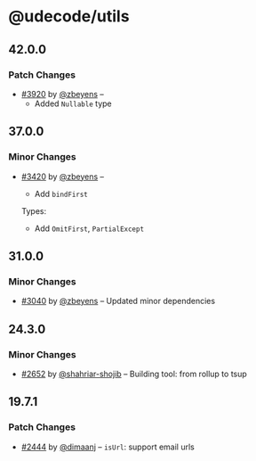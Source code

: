 # @udecode/utils

## 42.0.0

### Patch Changes

- [#3920](https://github.com/udecode/plate/pull/3920) by [@zbeyens](https://github.com/zbeyens) –
  - Added `Nullable` type

## 37.0.0

### Minor Changes

- [#3420](https://github.com/udecode/plate/pull/3420) by [@zbeyens](https://github.com/zbeyens) –

  - Add `bindFirst`

  Types:

  - Add `OmitFirst`, `PartialExcept`

## 31.0.0

### Minor Changes

- [#3040](https://github.com/udecode/plate/pull/3040) by [@zbeyens](https://github.com/zbeyens) – Updated minor dependencies

## 24.3.0

### Minor Changes

- [#2652](https://github.com/udecode/plate/pull/2652) by [@shahriar-shojib](https://github.com/shahriar-shojib) – Building tool: from rollup to tsup

## 19.7.1

### Patch Changes

- [#2444](https://github.com/udecode/plate/pull/2444) by [@dimaanj](https://github.com/dimaanj) – `isUrl`: support email urls
